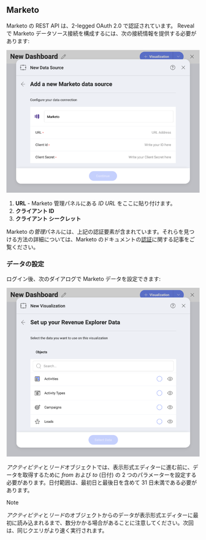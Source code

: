 ## Marketo 

Marketo の REST API は、2-legged OAuth 2.0 で認証されています。
Reveal で Marketo データソース接続を構成するには、次の接続情報を提供する必要があります: 

![Data source connection configuring screen](images/marketo-configure-login-screen.png)

1. **URL** - Marketo 管理パネルにある *ID URL* をここに貼り付けます。 
2. **クライアント ID** 
3. **クライアント シークレット**

Marketo の*管理*パネルには、上記の認証要素が含まれています。それらを見つける方法の詳細については、Marketo のドキュメントの[認証](https://developers.marketo.com/rest-api/authentication/)に関する記事をご覧ください。 

### データの設定

ログイン後、次のダイアログで Marketo データを設定できます:

![Setting up the revenue](images/set-up-dialog-marketo.png)

*アクティビティ*と*リード*オブジェクトでは、表示形式エディターに進む前に、データを取得するために *from* および *to* (日付) の 2 つのパラメーターを設定する必要があります。日付範囲は、最初日と最後日を含めて 31 日未満である必要があります。 

> [!NOTE]
> *アクティビティ*と*リード*のオブジェクトからのデータが表示形式エディターに最初に読み込まれるまで、数分かかる場合があることに注意してください。次回は、同じクエリがより速く実行されます。
